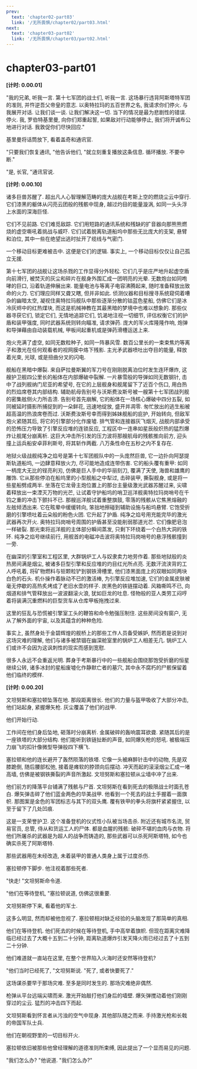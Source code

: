 ```yaml
---
prev:
  text: 'chapter02-part03'
  link: '/无所畏惧/chapter02/part03.html'
next:
  text: 'chapter03-part02'
  link: '/无所畏惧/chapter03/part02.html'
---
```


# chapter03-part01

**[计时: 0.00.01]**

"我的兄弟, 听我一言. 第十七军团的战士们, 听我一言. 这场暴行违背阿斯塔特军团的准则, 并忤逆吾父帝皇的意志. 以奥特拉玛的五百世界之名, 我请求你们停火. 与我展开对话. 让我们谈一谈. 让我们解决这一切. 当下的情况是最为悲剧性的错误. 停火. 我, 罗伯特基里曼, 向你们郑重起誓, 如果敌对行动能够停止, 我们将开诚布公地进行对话. 我敦促你们尽快回应."

基里曼将话筒放下, 看着盖奇和通讯官.

"只要我们恢复通讯, "他告诉他们, "就立刻重复播放这条信息. 循环播放. 不要中断."

"是, 长官, "通讯官说.

**[计时: 0.00.10]**

诸多巨兽苏醒了. 超出凡人心智理解范畴的庞大战舰在考斯上空的燃烧尘云中穿行. 它们漆黑的躯体从闪亮云团般的残骸中现身, 越过灼目的能量漩涡, 如同一头头浮上水面的深海巨怪.

它们不见前路. 它们难觅敌踪. 它们用短路的通讯系统和残缺的扩音器向那熊熊燃烧的虚空嘶吼着挑战与威吓. 它们试着脱离轨道船坞中那些无比庞大的支架, 悬臂和泊位, 其中一些在绝望出逃时扯开了缆线与气密门.

一个移动目标更难被击中. 这便是它们的逻辑. 事实上, 一个移动目标仅仅让自己孤立无援.

第十七军团的战舰让这场杀戮的工作显得分外轻松. 它们几乎是庄严地升起虚空盾向前滑行, 被焚灭的灰尘和碎片在舰身外围汇成一团明亮的光晕. 无数炮台如同咆哮的巨口, 沿着轨道伸展出来. 能量电池与等离子电容沸腾起来, 随时准备释放出致命的火力. 它们理应同样又聋又瞎, 但并非如此. 侦测仪器和目标搜寻系统窥伺着嘈杂的幽暗太空, 凝视住奥特拉玛舰队中那些逐渐分散的钴蓝色星船, 仿佛它们是冰冷灰烬中的红热煤块, 而这是机械神教在其最黑暗的梦境中也难以想象的. 那些仪器寻获它们, 锁定它们, 无情地追踪它们, 饥渴地注视一切细节, 评估权衡它们的护盾和装甲强度, 同时武器系统则转向瞄准, 请求弹药. 庞大的军火库隆隆作响, 炮弹和导弹藉由自动装载机械, 甲板间起重机或是弹药滑槽运送上来.

炮火充满了虚空, 如同无数粒种子, 如同一阵暴风雪. 数百公里长的一束束焦灼等离子和激光在任何观看者的视网膜中烙下残影. 主光矛武器喷吐出夺目的能量, 释放着光束, 光球, 或是扭曲分叉的闪电.

舰船在黑暗中爆裂. 来自萨拉曼斯翼的军刀号在刚刚脱离泊位时发生连环爆炸, 这艘护卫舰四公里长的船体在内部爆破中裂解. 一片暴雪般的导弹如同无数钢针, 击中了战列舰纳门尼亚的希望号, 在它的上层舰身和舰尾留下了近百个伤口, 用白热的烈焰席卷其内部结构. 辅助航母告别号与沃斯费汝斯号被一艘第十七军团战列舰的密集舷侧火力所击溃. 告别号首先崩解, 它的船体在一场核心爆破中四分五裂, 如同被延时摄影所捕捉到的一朵鲜花, 迅速地绽放, 盛开并凋零. 匆忙放出的逃生船被超高温的热浪席卷而过. 沃斯费汝斯号幸而得到姊妹舰船的庇护, 开始转向, 但敌军炮火紧随其后, 将它的引擎部分化作废墟. 排气管和连接器灰飞烟灭, 战舰内部承受的恐怖压力导致了引擎反应堆的连锁反应, 工程区中一连串如星辰般炽热的猛烈爆炸让舰尾分崩离析. 这巨大冲击所引发的压力波将那艘航母的残骸推向前方, 迎头撞上运兵船安卓菲利斯号, 将其斩作两截. 八万条性命在五秒之内不复存在.

地狱火级战舰纯净之焰号是第十七军团舰队中的一头庞然巨兽, 它一边扑向阿瑟提斯轨道船坞, 一边肆意释放火力, 尽可能地造成连带伤害. 它的船头覆有重甲: 如同一柄庞大无比的锃亮利刃, 仿佛是巨人手中的华丽刻刀, 覆满了天使, 海兽和雄鹰的雕饰. 它从那些停泊在船坞里的小型舰船之中犁过, 击碎装甲, 撕裂舰身, 或是将一些星船劈成两半. 坐落在它龙骨主炮位置上的那台主量级激光武器苏醒过来, 尖啸着释放出一束湮灭万物的光芒, 让试着守护船坞的哨卫巡洋舰奥特拉玛岗哨号在千钧之重的冲击下颤抖不已. 那艘巡洋舰试着重整旗鼓, 零落的残骸从它焦黑熔融的左舷倾洒出来. 它在眩晕中缓缓转向, 笨拙地擦碰到辅助设施与船坞悬臂. 它饱受折磨的引擎喷吐着云朵般的粉色火团. 它升起了护盾. 纯净之焰号用充能完毕的激光武器再次开火. 奥特拉玛岗哨号周围的护盾甚至没能削弱那道光芒. 它们像肥皂泡一样破裂. 那光束将巡洋舰的主体部分瞬间蒸发, 只剩下环绕着一个白热大洞的铁环. 纯净之焰号继续前行, 用舰首的电磁冲击波将奥特拉玛岗哨号的悬浮残骸撞到一旁.

在幽深的引擎室和工程区里, 大群锅炉工人与奴隶卖力地劳作着. 那些地狱般的炎热房间满是烟尘, 被诸多巨型引擎和反应堆的灼目红光所点亮. 无数汗流浃背的工人呼吼着, 将矿物燃料与钷颗粒铲到钢铁滑槽里, 他们漆黑面庞上的双眼如同两块白色的石头. 机仆操作着脉动不已的激活棒, 为引擎反应堆加速, 它们的金属皮肤被毫无停歇的高热炙烤成了老旧水壶的样子. 炭黑色的铁链摆动着. 风箱嘶鸣不已, 向烟道和排气管释放出一波波翻滚火浪, 犹如巨龙的吐息. 怪物般的亚人类劳工闷哼着将装满沉重燃料的巨型货车从仓库甲板拖拽过来.

这里的狂乱与恐慌被引擎室工头的鞭笞和命令勉强压制住. 这些房间没有窗户, 无从了解外面的宇宙, 以及其蕴含的种种危险.

事实上, 虽然身处于金碧辉煌的舰桥上的那些工作人员备受嫉妒, 然而若是说到对这场灾难的理解, 他们与诸多被禁锢在幽深舱室里的锅炉工人相差无几. 锅炉工人们或许不会因为这讽刺性的现实而感到宽慰.

很多人永远不会重返光明. 葬身于考斯暴行中的一些舰船会围绕那饱受折磨的恒星继续公转, 诸多冰封的星船废墟化作静默亡者的墓穴, 其中永不腐朽的尸骸保留着他们临终的模样.

**[计时: 0.00.20]**

文坦努斯和塞拉顿坠落在地. 那段距离很长. 他们的力量与盔甲吸收了大部分冲击, 他们站起身, 紧握爆矢枪. 灰尘覆盖了他们的战甲.

他们开始行动.

工作间在他们身后坠地, 砸落时分崩离析. 金属破碎的轰响震耳欲聋. 紧随其后的是一座铁塔的大部分结构. 他们能听到铁链扯断的声音, 如同爆矢枪的怒吼. 被极端压力崩飞的扣针像微型导弹般四下横飞.

塞拉顿和他的连长避开了轰然陨落的铁塔. 它像一头被麻醉针击中的动物, 先是双膝跪倒, 随后腰部松弛, 接着是瘫软的脖颈向后摆动. 冲天而起的滚滚烟尘汇成一堵高墙, 仿佛是被钢铁撕裂的声音所激起. 文坦努斯和塞拉顿从尘墙中冲了出来.

他们前方的降落平台铺满了残骸与尸首. 文坦努斯在看到死去的极限战士时面孔苍白. 爆矢弹击碎了他们蓝金两色的华美战甲. 他看到一个死去的战士手握着一面旗帜. 那图案是金色的军团标志与其下的双头鹰. 覆有铁甲的拳头将旗杆紧紧握住, 以至于留下了几处凹痕.

这是一支荣誉护卫. 这个准备登机的仪式性小队被当场击杀. 附近还有城市名流, 贸易官员, 总管, 侍从和货运工人的尸体. 都是血腥的残骸: 破碎不堪的血肉与衣物. 将他们所屠杀的武器是为超人的战争而铸造的, 那些武器可以杀死阿斯塔特, 如今也确实杀死了阿斯塔特.

那些武器用在未经改造, 未着装甲的普通人类身上属于过度杀伤.

塞拉顿停下脚步. 他注视着那些死者.

"快走! "文坦努斯命令道.

"他们在等待登机, "塞拉顿说道, 仿佛这很重要.

文坦努斯停下来, 看着他的军士.

这多么明显, 然而却被他忽视了. 塞拉顿相对缺乏经验的头脑发现了那简单的真相.

他们在等待登机. 他们死去的时候在等待登机, 手中高举着旗帜. 但现在距离灾难降临已经过去了大概十五到二十分钟, 距离轨道爆炸引发天降火雨已经过去了十五到二十分钟.

他们难道就一直站在这里, 在整个世界陷入火海时还安然等待登机?

"他们当时已经死了, "文坦努斯说. "死了, 或者快要死了."

这场谋杀要早于那场灾难. 至多是同时发生的. 那场灾难绝非偶然.

枪弹从平台远端尖啸而来. 激光开始敲打他们身后的墙壁. 爆矢弹搅动着他们刚刚穿过的尘云. 猛烈的冲击四下而起.

文坦努斯看到怀言者从污浊的空气中现身. 其他部队随之而来. 手持激光枪和长戟的帝国军队士兵.

他们在朝视野里的一切目标开火.

塞拉顿依旧被那些他曾经理解的道德准则所束缚, 因此提出了一个显而易见的问题.

"我们怎么办? "他说道. "我们怎么办?"
